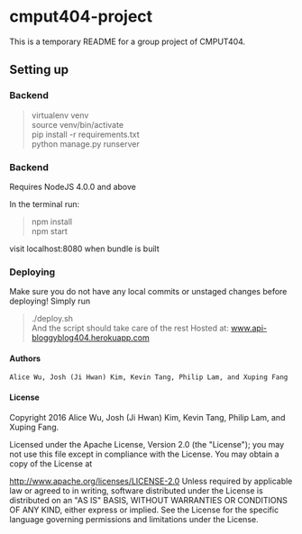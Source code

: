 # cmput404-project

This is a temporary README for a group project of CMPUT404.

## Setting up
### Backend
> virtualenv venv  
> source venv/bin/activate  
> pip install -r requirements.txt  
> python manage.py runserver

### Backend
Requires NodeJS 4.0.0 and above

In the terminal run:
> npm install  
> npm start  

visit localhost:8080 when bundle is built

### Deploying
Make sure you do not have any local commits or unstaged changes before deploying!
Simply run
> ./deploy.sh  
And the script should take care of the rest
Hosted at:
www.api-bloggyblog404.herokuapp.com

#### Authors
`Alice Wu, Josh (Ji Hwan) Kim, Kevin Tang, Philip Lam, and Xuping Fang`

#### License 
Copyright 2016 Alice Wu, Josh (Ji Hwan) Kim, Kevin Tang, Philip Lam, and Xuping Fang.

Licensed under the Apache License, Version 2.0 (the "License"); you may not use this file except in compliance with the License. You may obtain a copy of the License at

http://www.apache.org/licenses/LICENSE-2.0 Unless required by applicable law or agreed to in writing, software distributed under the License is distributed on an "AS IS" BASIS, WITHOUT WARRANTIES OR CONDITIONS OF ANY KIND, either express or implied. See the License for the specific language governing permissions and limitations under the License.
